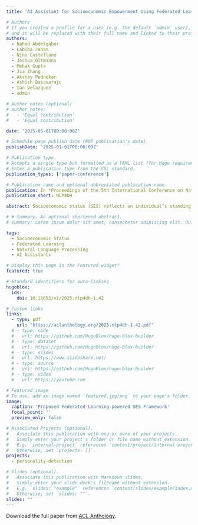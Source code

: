 ```yaml
---
title: 'AI Assistant for Socioeconomic Empowerment Using Federated Learning'

# Authors
# If you created a profile for a user (e.g. the default `admin` user), write the username (folder name) here
# and it will be replaced with their full name and linked to their profile.
authors:
  - Nahed Abdelgaber
  - Labiba Jahan
  - Nino Castellano
  - Joshua Oltmanns
  - Mehak Gupta
  - Jia Zhang
  - Akshay Pednekar
  - Ashish Basavaraju
  - Ian Velazquez
  - admin

# Author notes (optional)
# author_notes:
#   - 'Equal contribution'
#   - 'Equal contribution'

date: '2025-05-01T00:00:00Z'

# Schedule page publish date (NOT publication's date).
publishDate: '2025-01-01T00:00:00Z'

# Publication type.
# Accepts a single type but formatted as a YAML list (for Hugo requirements).
# Enter a publication type from the CSL standard.
publication_types: ['paper-conference']

# Publication name and optional abbreviated publication name.
publication: In *Proceedings of the 5th International Conference on Natural Language Processing for Digital Humanities*, pages 490–501
publication_short: NLP4DH

abstract: Socioeconomic status (SES) reflects an individual’s standing in society, from a holistic set of factors including income, education level, and occupation. Identifying individuals in low-SES groups is crucial to ensuring they receive necessary support. However, many individuals may be hesitant to disclose their SES directly. This study introduces a federated learning-powered framework capable of verifying individuals’ SES levels through the analysis of their communications described in natural language. We propose to study language usage patterns among individuals from different SES groups using clustering and topic modeling techniques. An empirical study leveraging life narrative interviews demonstrates the effectiveness of our proposed approach.

# # Summary. An optional shortened abstract.
# summary: Lorem ipsum dolor sit amet, consectetur adipiscing elit. Duis posuere tellus ac convallis placerat. Proin tincidunt magna sed ex sollicitudin condimentum.

tags:
  - Socioeconomic Status
  - Federated Learning
  - Natural Language Processing
  - AI Assistants

# Display this page in the Featured widget?
featured: true

# Standard identifiers for auto-linking
hugoblox:
  ids:
    doi: 10.18653/v1/2025.nlp4dh-1.42

# Custom links
links:
  - type: pdf
    url: "https://aclanthology.org/2025.nlp4dh-1.42.pdf"
  # - type: code
  #   url: https://github.com/HugoBlox/hugo-blox-builder
  # - type: dataset
  #   url: https://github.com/HugoBlox/hugo-blox-builder
  # - type: slides
  #   url: https://www.slideshare.net/
  # - type: source
  #   url: https://github.com/HugoBlox/hugo-blox-builder
  # - type: video
  #   url: https://youtube.com

# Featured image
# To use, add an image named `featured.jpg/png` to your page's folder.
image:
  caption: 'Proposed Federated Learning-powered SES Framework'
  focal_point: ''
  preview_only: false

# Associated Projects (optional).
#   Associate this publication with one or more of your projects.
#   Simply enter your project's folder or file name without extension.
#   E.g. `internal-project` references `content/project/internal-project/index.md`.
#   Otherwise, set `projects: []`.
projects:
  - personality-detection

# Slides (optional).
#   Associate this publication with Markdown slides.
#   Simply enter your slide deck's filename without extension.
#   E.g. `slides: "example"` references `content/slides/example/index.md`.
#   Otherwise, set `slides: ""`.
slides: ""
---
```


Download the full paper from [ACL Anthology](https://aclanthology.org/2025.nlp4dh-1.42.pdf).
